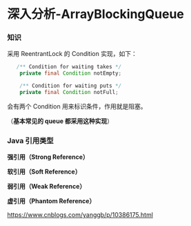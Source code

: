 # 深入分析-ArrayBlockingQueue

### 知识

采用 ReentrantLock 的 Condition 实现，如下：

```java
   /** Condition for waiting takes */
    private final Condition notEmpty;

    /** Condition for waiting puts */
    private final Condition notFull;
```

会有两个 Condition 用来标识条件，作用就是阻塞。

（**基本常见的 queue 都采用这种实现**）

### Java 引用类型

**强引用（Strong Reference）**

**软引用（Soft Reference）**

**弱引用（Weak Reference）**

**虚引用（Phantom Reference）**

https://www.cnblogs.com/yanggb/p/10386175.html

